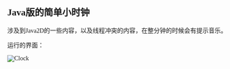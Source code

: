 <font face="Times New Roman">

## Java版的简单小时钟

  涉及到Java2D的一些内容，以及线程冲突的内容，在整分钟的时候会有提示音乐。

  运行的界面：
  
  ![Clock](http://oyqo0q1a2.bkt.clouddn.com/Clock.png)

</font>